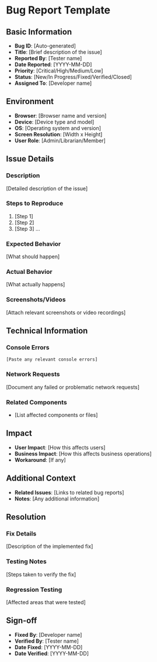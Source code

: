 # Bug Report Template

## Basic Information
- **Bug ID**: [Auto-generated]
- **Title**: [Brief description of the issue]
- **Reported By**: [Tester name]
- **Date Reported**: [YYYY-MM-DD]
- **Priority**: [Critical/High/Medium/Low]
- **Status**: [New/In Progress/Fixed/Verified/Closed]
- **Assigned To**: [Developer name]

## Environment
- **Browser**: [Browser name and version]
- **Device**: [Device type and model]
- **OS**: [Operating system and version]
- **Screen Resolution**: [Width x Height]
- **User Role**: [Admin/Librarian/Member]

## Issue Details
### Description
[Detailed description of the issue]

### Steps to Reproduce
1. [Step 1]
2. [Step 2]
3. [Step 3]
...

### Expected Behavior
[What should happen]

### Actual Behavior
[What actually happens]

### Screenshots/Videos
[Attach relevant screenshots or video recordings]

## Technical Information
### Console Errors
```
[Paste any relevant console errors]
```

### Network Requests
[Document any failed or problematic network requests]

### Related Components
- [List affected components or files]

## Impact
- **User Impact**: [How this affects users]
- **Business Impact**: [How this affects business operations]
- **Workaround**: [If any]

## Additional Context
- **Related Issues**: [Links to related bug reports]
- **Notes**: [Any additional information]

## Resolution
### Fix Details
[Description of the implemented fix]

### Testing Notes
[Steps taken to verify the fix]

### Regression Testing
[Affected areas that were tested]

## Sign-off
- **Fixed By**: [Developer name]
- **Verified By**: [Tester name]
- **Date Fixed**: [YYYY-MM-DD]
- **Date Verified**: [YYYY-MM-DD] 